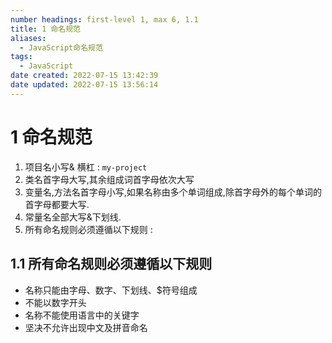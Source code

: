 ```yaml
---
number headings: first-level 1, max 6, 1.1
title: 1 命名规范
aliases: 
  - JavaScript命名规范
tags: 
  - JavaScript
date created: 2022-07-15 13:42:39
date updated: 2022-07-15 13:56:14
---
```


# 1 命名规范

1. 项目名小写& 横杠 : `my-project`
2. 类名首字母大写,其余组成词首字母依次大写
3. 变量名,方法名首字母小写,如果名称由多个单词组成,除首字母外的每个单词的首字母都要大写.  
4. 常量名全部大写&下划线.  
5. 所有命名规则必须遵循以下规则 :

## 1.1 所有命名规则必须遵循以下规则

- 名称只能由字母、数字、下划线、$符号组成
- 不能以数字开头
- 名称不能使用语言中的关键字
- 坚决不允许出现中文及拼音命名
